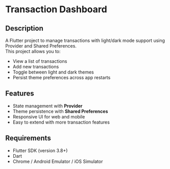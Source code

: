 # Transaction Dashboard

## Description
A Flutter project to manage transactions with light/dark mode support using Provider and Shared Preferences.  
This project allows you to:
- View a list of transactions
- Add new transactions
- Toggle between light and dark themes
- Persist theme preferences across app restarts

## Features
- State management with **Provider**
- Theme persistence with **Shared Preferences**
- Responsive UI for web and mobile
- Easy to extend with more transaction features

## Requirements
- Flutter SDK (version 3.8+)
- Dart
- Chrome / Android Emulator / iOS Simulator


